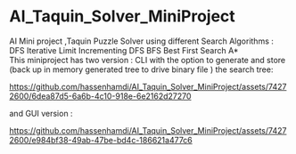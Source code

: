 # AI_Taquin_Solver_MiniProject
AI Mini project ,Taquin Puzzle Solver using different Search Algorithms :
 DFS
 Iterative Limit Incrementing DFS
 BFS 
 Best First Search A*  
 This miniproject has two version :
 CLI with the option to generate and store (back up in memory generated tree to drive binary file ) the search tree:
 
 https://github.com/hassenhamdi/AI_Taquin_Solver_MiniProject/assets/74272600/6dea87d5-6a6b-4c10-918e-6e2162d27270
 
 and GUI version :
 
 https://github.com/hassenhamdi/AI_Taquin_Solver_MiniProject/assets/74272600/e984bf38-49ab-47be-bd4c-186621a477c6


  
